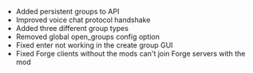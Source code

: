 - Added persistent groups to API
- Improved voice chat protocol handshake
- Added three different group types
- Removed global open_groups config option
- Fixed enter not working in the create group GUI
- Fixed Forge clients without the mods can't join Forge servers with the mod
